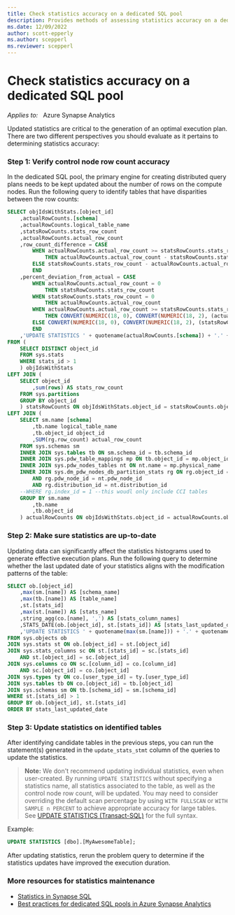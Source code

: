```yaml
---
title: Check statistics accuracy on a dedicated SQL pool
description: Provides methods of assessing statistics accuracy on a dedicated SQL pool
ms.date: 12/09/2022
author: scott-epperly
ms.author: scepperl
ms.reviewer: scepperl
---
```


# Check statistics accuracy on a dedicated SQL pool

_Applies to:_ &nbsp; Azure Synapse Analytics

Updated statistics are critical to the generation of an optimal execution plan. There are two different perspectives you should evaluate as it pertains to determining statistics accuracy:

### Step 1: Verify control node row count accuracy

In the dedicated SQL pool, the primary engine for creating distributed query plans needs to be kept updated about the number of rows on the compute nodes. Run the following query to identify tables that have disparities between the row counts:

```sql
SELECT objIdsWithStats.[object_id]
	,actualRowCounts.[schema]
	,actualRowCounts.logical_table_name
	,statsRowCounts.stats_row_count
	,actualRowCounts.actual_row_count
	,row_count_difference = CASE 
		WHEN actualRowCounts.actual_row_count >= statsRowCounts.stats_row_count
			THEN actualRowCounts.actual_row_count - statsRowCounts.stats_row_count
		ELSE statsRowCounts.stats_row_count - actualRowCounts.actual_row_count
		END
	,percent_deviation_from_actual = CASE 
		WHEN actualRowCounts.actual_row_count = 0
			THEN statsRowCounts.stats_row_count
		WHEN statsRowCounts.stats_row_count = 0
			THEN actualRowCounts.actual_row_count
		WHEN actualRowCounts.actual_row_count >= statsRowCounts.stats_row_count
			THEN CONVERT(NUMERIC(18, 0), CONVERT(NUMERIC(18, 2), (actualRowCounts.actual_row_count - statsRowCounts.stats_row_count)) / CONVERT(NUMERIC(18, 2), actualRowCounts.actual_row_count) * 100)
		ELSE CONVERT(NUMERIC(18, 0), CONVERT(NUMERIC(18, 2), (statsRowCounts.stats_row_count - actualRowCounts.actual_row_count)) / CONVERT(NUMERIC(18, 2), actualRowCounts.actual_row_count) * 100)
		END
	,'UPDATE STATISTICS ' + quotename(actualRowCounts.[schema]) + '.' + quotename(actualRowCounts.logical_table_name) + ';' as update_stats_stmt
FROM (
	SELECT DISTINCT object_id
	FROM sys.stats
	WHERE stats_id > 1
	) objIdsWithStats
LEFT JOIN (
	SELECT object_id
		,sum(rows) AS stats_row_count
	FROM sys.partitions
	GROUP BY object_id
	) statsRowCounts ON objIdsWithStats.object_id = statsRowCounts.object_id
LEFT JOIN (
	SELECT sm.name [schema]
		,tb.name logical_table_name
		,tb.object_id object_id
		,SUM(rg.row_count) actual_row_count
	FROM sys.schemas sm
	INNER JOIN sys.tables tb ON sm.schema_id = tb.schema_id
	INNER JOIN sys.pdw_table_mappings mp ON tb.object_id = mp.object_id
	INNER JOIN sys.pdw_nodes_tables nt ON nt.name = mp.physical_name
	INNER JOIN sys.dm_pdw_nodes_db_partition_stats rg ON rg.object_id = nt.object_id
		AND rg.pdw_node_id = nt.pdw_node_id
		AND rg.distribution_id = nt.distribution_id
	--WHERE rg.index_id = 1 --this woudl only include CCI tables
	GROUP BY sm.name
		,tb.name
		,tb.object_id
	) actualRowCounts ON objIdsWithStats.object_id = actualRowCounts.object_id
```

### Step 2: Make sure statistics are up-to-date

Updating data can significantly affect the statistics histograms used to generate effective execution plans. Run the following query to determine whether the last updated date of your statistics aligns with the modification patterns of the table:

```sql
SELECT ob.[object_id]
	,max(sm.[name]) AS [schema_name]
	,max(tb.[name]) AS [table_name]
	,st.[stats_id]
	,max(st.[name]) AS [stats_name]
	,string_agg(co.[name], ',') AS [stats_column_names]
	,STATS_DATE(ob.[object_id], st.[stats_id]) AS [stats_last_updated_date]
	,'UPDATE STATISTICS ' + quotename(max(sm.[name])) + '.' + quotename(max(tb.[name])) + ';' as [update_stats_stmt]
FROM sys.objects ob
JOIN sys.stats st ON ob.[object_id] = st.[object_id]
JOIN sys.stats_columns sc ON st.[stats_id] = sc.[stats_id]
	AND st.[object_id] = sc.[object_id]
JOIN sys.columns co ON sc.[column_id] = co.[column_id]
	AND sc.[object_id] = co.[object_id]
JOIN sys.types ty ON co.[user_type_id] = ty.[user_type_id]
JOIN sys.tables tb ON co.[object_id] = tb.[object_id]
JOIN sys.schemas sm ON tb.[schema_id] = sm.[schema_id]
WHERE st.[stats_id] > 1
GROUP BY ob.[object_id], st.[stats_id]
ORDER BY stats_last_updated_date
```

### Step 3: Update statistics on identified tables

After identifying candidate tables in the previous steps, you can run the statement(s) generated in the `update_stats_stmt` column of the queries to update the statistics.

> **Note:** We don't recommend updating individual statistics, even when user-created. By running `UPDATE STATISTICS` without specifying a statistics name, all statistics associated to the table, as well as the control node row count, will be updated. You may need to consider overriding the default scan percentage by using `WITH FULLSCAN` or `WITH SAMPLE n PERCENT` to achieve appropriate accuracy for large tables. See [UPDATE STATISTICS (Transact-SQL)](https://learn.microsoft.com/en-us/sql/t-sql/statements/update-statistics-transact-sql?view=sql-server-ver16) for the full syntax.

Example:

```sql
UPDATE STATISTICS [dbo].[MyAwesomeTable];
```

After updating statistics, rerun the problem query to determine if the statistics updates have improved the execution duration.

### More resources for statistics maintenance

* [Statistics in Synapse SQL](https://learn.microsoft.com/azure/synapse-analytics/sql/develop-tables-statistics)
* [Best practices for dedicated SQL pools in Azure Synapse Analytics](https://learn.microsoft.com/azure/synapse-analytics/sql/best-practices-dedicated-sql-pool#maintain-statistics)